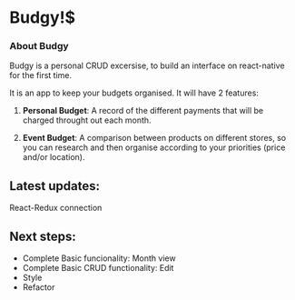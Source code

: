# **Budgy!\$**

### About Budgy

Budgy is a personal CRUD excersise, to build an interface on react-native for the first time.

It is an app to keep your budgets organised. It will have 2 features:

1. **Personal Budget**: A record of the different payments that will be charged throught out each month.

2. **Event Budget**: A comparison between products on different stores, so you can research and then organise according to your priorities (price and/or location).

## Latest updates:

React-Redux connection

## Next steps:

- Complete Basic funcionality: Month view
- Complete Basic CRUD functionality: Edit
- Style
- Refactor
